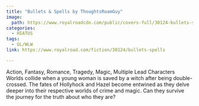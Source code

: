 ```yaml
---
title: "Bullets & Spells by ThoughtsRoamGuy"
image:
  path: https://www.royalroadcdn.com/public/covers-full/30124-bullets-spells.jpg
categories:
  - HIATUS
tags:
  - GL/WLW
link: https://www.royalroad.com/fiction/30124/bullets-spells

---
```

Action, Fantasy, Romance, Tragedy, Magic, Multiple Lead Characters
Worlds collide when a young woman is saved by a witch after being double-crossed. The fates of Hollyhock and Hazel become entwined as they delve deeper into their respective worlds of crime and magic. Can they survive the journey for the truth about who they are?

